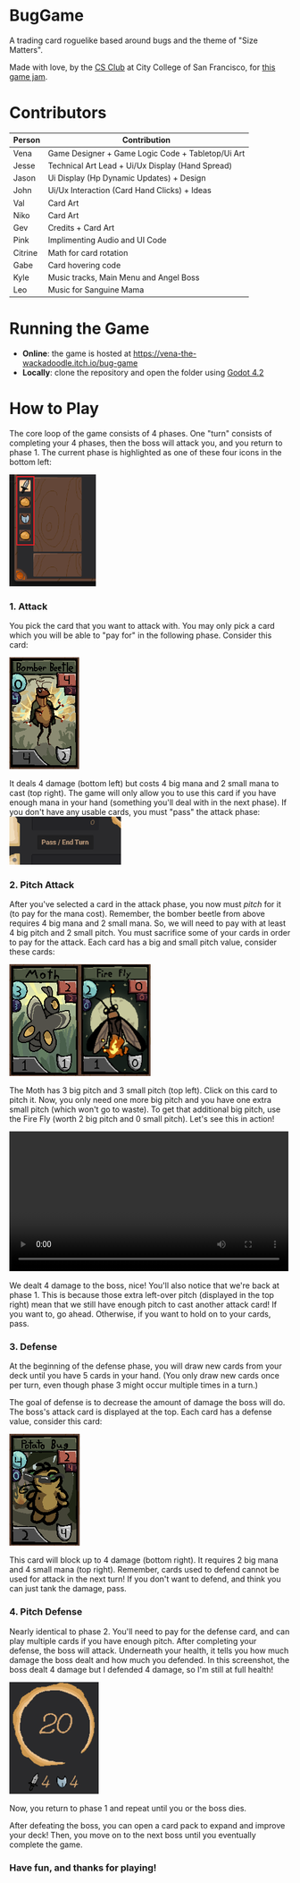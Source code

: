 # BugGame

A trading card roguelike based around bugs and the theme of "Size Matters".

Made with love, by the [CS Club](https://ccsf-cs.club/) at City College of San Francisco, for [this game jam](https://itch.io/jam/godot-jam-2024).

# Contributors

| Person | Contribution |
| ------ | ------------ |
| Vena     | Game Designer + Game Logic Code + Tabletop/Ui Art  |
| Jesse    | Technical Art Lead + Ui/Ux Display (Hand Spread)   |
| Jason    | Ui Display (Hp Dynamic Updates) + Design           |
| John     | Ui/Ux Interaction (Card Hand Clicks) + Ideas       |
| Val      | Card Art                                           |
| Niko     | Card Art                                           |
| Gev      | Credits + Card Art                                 |
| Pink     | Implimenting Audio and UI Code                     |
| Citrine  | Math for card rotation                             |
| Gabe     | Card hovering code                                 |
| Kyle     | Music tracks, Main Menu and Angel Boss             |
| Leo      | Music for Sanguine Mama                            |


# Running the Game

- **Online**: the game is hosted at https://vena-the-wackadoodle.itch.io/bug-game
- **Locally**: clone the repository and open the folder using [Godot 4.2](https://godotengine.org/download/archive/4.2-stable/)

# How to Play

The core loop of the game consists of 4 phases. One "turn" consists of completing your 4 phases, then the boss will attack you, and you return to phase 1. The current phase is highlighted as one of these four icons in the bottom left:

<img src=".github/readme-images/phases.png" height="200px"/>

### 1. Attack
You pick the card that you want to attack with. You may only pick a card which you will be able to "pay for" in the following phase. Consider this card:

<img src=".github/readme-images/bomber-beetle.png" height="200px"/>

It deals 4 damage (bottom left) but costs 4 big mana and 2 small mana to cast (top right). The game will only allow you to use this card if you have enough mana in your hand (something you'll deal with in the next phase). If you don't have any usable cards, you must "pass" the attack phase:
<img src=".github/readme-images/pass.png" width="200px"/>

### 2. Pitch Attack
After you've selected a card in the attack phase, you now must _pitch_ for it (to pay for the mana cost). Remember, the bomber beetle from above requires 4 big mana and 2 small mana. So, we will need to pay with at least 4 big pitch and 2 small pitch. You must sacrifice some of your cards in order to pay for the attack. Each card has a big and small pitch value, consider these cards:

<img src=".github/readme-images/moth.png" height="200px"/><img src=".github/readme-images/fire-fly.png" height="200px"/>

The Moth has 3 big pitch and 3 small pitch (top left). Click on this card to pitch it. Now, you only need one more big pitch and you have one extra small pitch (which won't go to waste). To get that additional big pitch, use the Fire Fly (worth 2 big pitch and 0 small pitch). Let's see this in action!

<video controls src=".github/readme-images/phase1-2demo.mp4" title="Phases 1 and 2 Demo" height="250px"></video>

We dealt 4 damage to the boss, nice! You'll also notice that we're back at phase 1. This is because those extra left-over pitch (displayed in the top right) mean that we still have enough pitch to cast another attack card! If you want to, go ahead. Otherwise, if you want to hold on to your cards, pass. 

### 3. Defense

At the beginning of the defense phase, you will draw new cards from your deck until you have 5 cards in your hand. (You only draw new cards once per turn, even though phase 3 might occur multiple times in a turn.)

The goal of defense is to decrease the amount of damage the boss will do. The boss's attack card is displayed at the top. Each card has a defense value, consider this card:

<img src=".github/readme-images/potato-bug.png" height="200px"/>

This card will block up to 4 damage (bottom right). It requires 2 big mana and 4 small mana (top right). Remember, cards used to defend cannot be used for attack in the next turn! If you don't want to defend, and think you can just tank the damage, pass.

### 4. Pitch Defense

Nearly identical to phase 2. You'll need to pay for the defense card, and can play multiple cards if you have enough pitch. After completing your defense, the boss will attack. Underneath your health, it tells you how much damage the boss dealt and how much you defended. In this screenshot, the boss dealt 4 damage but I defended 4 damage, so I'm still at full health!

<img src=".github/readme-images/defense-result.png" height="200px"/>

Now, you return to phase 1 and repeat until you or the boss dies. 

After defeating the boss, you can open a card pack to expand and improve your deck! Then, you move on to the next boss until you eventually complete the game.

### Have fun, and thanks for playing!

